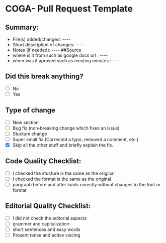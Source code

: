 # COGA- Pull Request Template
## Summary:
- File(s) added/changed: ----
- Short description of changes: ----
- Notes (if needed): ----
##Source
- where is it from such as google docs url : ----
- when was it aproved such as meating minutes : ----
## Did this break anything?
- [ ] No
- [ ] Yes
## Type of change
- [ ]  New section
- [ ]  Bug fix (non-breaking change which fixes an issue)
- [ ]  Stucture change
- [ ]  Super small fix (Corrected a typo, removed a comment, etc.)
- [x]  Skip all the other stuff and briefly explain the fix.
## Code Quality Checklist:
- [ ]  I checked the stucture is the same as the original
- [ ]  I checked the format is the same as the original 
- [ ]  pargraph before and after loads corectly without changes to the font or format

## Editorial Quality Checklist:
- [ ]  I did not check the editorial aspects
- [ ]  grammer and capitalization
- [ ]  short sentences and easy words
- [ ]  Present tense and active voicing
